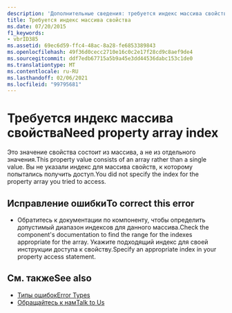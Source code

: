 ```yaml
---
description: 'Дополнительные сведения: требуется индекс массива свойств'
title: Требуется индекс массива свойства
ms.date: 07/20/2015
f1_keywords:
- vbrID385
ms.assetid: 69ec6d59-ffc4-48ac-8a28-fe6853389843
ms.openlocfilehash: 49f36d0cecc2710e16c0c2e17f28cd9c8aef9de4
ms.sourcegitcommit: ddf7edb67715a5b9a45e3dd44536dabc153c1de0
ms.translationtype: MT
ms.contentlocale: ru-RU
ms.lasthandoff: 02/06/2021
ms.locfileid: "99795681"
---
```

# <a name="need-property-array-index"></a><span data-ttu-id="518b1-103">Требуется индекс массива свойства</span><span class="sxs-lookup"><span data-stu-id="518b1-103">Need property array index</span></span>

<span data-ttu-id="518b1-104">Это значение свойства состоит из массива, а не из отдельного значения.</span><span class="sxs-lookup"><span data-stu-id="518b1-104">This property value consists of an array rather than a single value.</span></span> <span data-ttu-id="518b1-105">Вы не указали индекс для массива свойств, к которому попытались получить доступ.</span><span class="sxs-lookup"><span data-stu-id="518b1-105">You did not specify the index for the property array you tried to access.</span></span>  
  
## <a name="to-correct-this-error"></a><span data-ttu-id="518b1-106">Исправление ошибки</span><span class="sxs-lookup"><span data-stu-id="518b1-106">To correct this error</span></span>  
  
- <span data-ttu-id="518b1-107">Обратитесь к документации по компоненту, чтобы определить допустимый диапазон индексов для данного массива.</span><span class="sxs-lookup"><span data-stu-id="518b1-107">Check the component's documentation to find the range for the indexes appropriate for the array.</span></span> <span data-ttu-id="518b1-108">Укажите подходящий индекс для своей инструкции доступа к свойству.</span><span class="sxs-lookup"><span data-stu-id="518b1-108">Specify an appropriate index in your property access statement.</span></span>  
  
## <a name="see-also"></a><span data-ttu-id="518b1-109">См. также</span><span class="sxs-lookup"><span data-stu-id="518b1-109">See also</span></span>

- [<span data-ttu-id="518b1-110">Типы ошибок</span><span class="sxs-lookup"><span data-stu-id="518b1-110">Error Types</span></span>](../../programming-guide/language-features/error-types.md)
- [<span data-ttu-id="518b1-111">Обращайтесь к нам</span><span class="sxs-lookup"><span data-stu-id="518b1-111">Talk to Us</span></span>](/visualstudio/ide/feedback-options)
